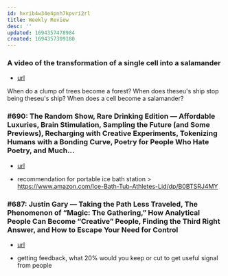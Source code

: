 ```yaml
---
id: hxrib4w34e4pnh7kpvri2rl
title: Weekly Review
desc: ''
updated: 1694357478984
created: 1694357309180
---
```


### A video of the transformation of a single cell into a salamander 
- [url](https://www.notion.so/A-video-of-the-transformation-of-a-single-cell-into-a-salamander-Hacker-News-b3c88c7cfb374fddaa29c0d5b1af0e63?pvs=4)

When do a clump of trees become a forest? When does theseu's ship stop being theseu's ship? When does a cell become a salamander?

### #690: The Random Show, Rare Drinking Edition — Affordable Luxuries, Brain Stimulation, Sampling the Future (and Some Previews), Recharging with Creative Experiments, Tokenizing Humans with a Bonding Curve, Poetry for People Who Hate Poetry, and Much… 
- [url](https://www.notion.so/690-The-Random-Show-Rare-Drinking-Edition-Affordable-Luxuries-Brain-Stimulation-Sampling-the-F-0a6b7a49219e402cb06e9afc64a47c56?pvs=4)

- recommendation for portable ice bath station > https://www.amazon.com/Ice-Bath-Tub-Athletes-Lid/dp/B0BTSRJ4MY

### #687: Justin Gary — Taking the Path Less Traveled, The Phenomenon of “Magic: The Gathering,” How Analytical People Can Become “Creative” People, Finding the Third Right Answer, and How to Escape Your Need for Control 
- [url](https://www.notion.so/687-Justin-Gary-Taking-the-Path-Less-Traveled-The-Phenomenon-of-Magic-The-Gathering-How-Anal-348df70df334479da5f586c64340f34a?pvs=4)

- getting feedback, what 20% would you keep or cut to get useful signal from people
